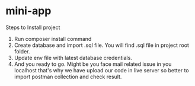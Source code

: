 # mini-app


Steps to Install project

1. Run composer install command
2. Create database and import .sql file.  You will find .sql file in project root folder.
3. Update env file with latest database credentials.
4. And you ready to go. Might be you face mail related issue in you localhost that's why we have upload our code in live server so better to import postman collection and check result.
